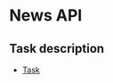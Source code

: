 # News API

## Task description
- [Task](https://github.com/rolling-scopes-school/js-fe-course-en/blob/main/tasks/typescript/typescript.md)
